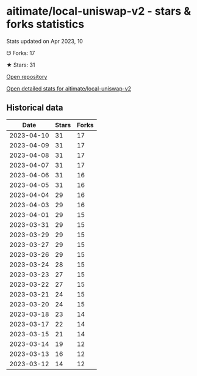 # aitimate/local-uniswap-v2 - stars & forks statistics

Stats updated on Apr 2023, 10

☋ Forks: 17

★ Stars: 31

[Open repository](https://github.com/aitimate/local-uniswap-v2)

[Open detailed stats for aitimate/local-uniswap-v2](https://reviewgithub.com/rep/aitimate/local-uniswap-v2)

## Historical data
| Date | Stars | Forks |
|------|-------|-------|
| 2023-04-10 | 31 | 17 | 
| 2023-04-09 | 31 | 17 | 
| 2023-04-08 | 31 | 17 | 
| 2023-04-07 | 31 | 17 | 
| 2023-04-06 | 31 | 16 | 
| 2023-04-05 | 31 | 16 | 
| 2023-04-04 | 29 | 16 | 
| 2023-04-03 | 29 | 16 | 
| 2023-04-01 | 29 | 15 | 
| 2023-03-31 | 29 | 15 | 
| 2023-03-29 | 29 | 15 | 
| 2023-03-27 | 29 | 15 | 
| 2023-03-26 | 29 | 15 | 
| 2023-03-24 | 28 | 15 | 
| 2023-03-23 | 27 | 15 | 
| 2023-03-22 | 27 | 15 | 
| 2023-03-21 | 24 | 15 | 
| 2023-03-20 | 24 | 15 | 
| 2023-03-18 | 23 | 14 | 
| 2023-03-17 | 22 | 14 | 
| 2023-03-15 | 21 | 14 | 
| 2023-03-14 | 19 | 12 | 
| 2023-03-13 | 16 | 12 | 
| 2023-03-12 | 14 | 12 | 

